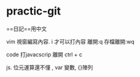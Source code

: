 # practic-git
==日記==用中文

vim 視窗編寫內容. i 才可以打內容  離開:q   存檔離開:wq

code 打javacscrip  離開 ctrl + c

js. 位元運算還不懂 , var 變數, {}陣列
